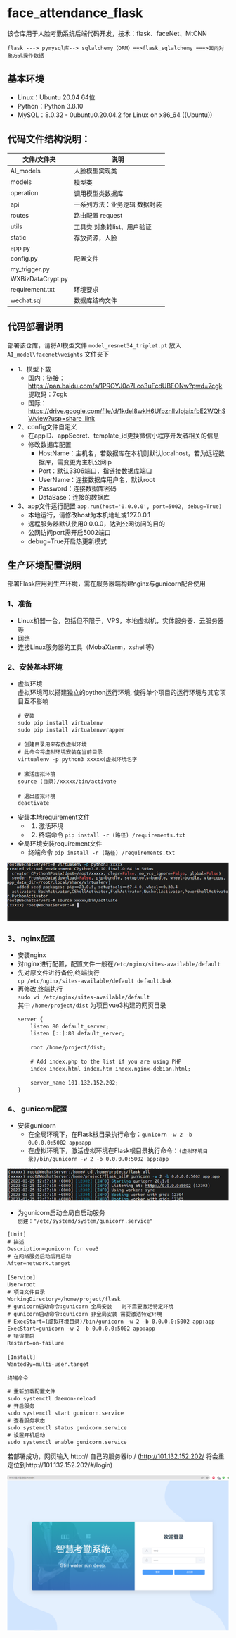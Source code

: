 # face_attendance_flask

该仓库用于人脸考勤系统后端代码开发，技术：flask、faceNet、MtCNN

```                                                            mysql=====>sql
flask ---> pymysql库--> sqlalchemy（ORM）==>flask_sqlalchemy ===>面向对象方式操作数据
```
## 基本环境
- Linux：Ubuntu 20.04 64位
- Python：Python 3.8.10
- MySQL：8.0.32 - 0ubuntu0.20.04.2 for Linux on x86_64 ((Ubuntu))
## 代码文件结构说明：
| 文件/文件夹            | 说明               |
|-------------------|------------------|
| AI_models         | 人脸模型实现类          |
| models            | 模型类              |
| operation         | 调用模型类数据库         |
| api               | 一系列方法：业务逻辑 数据封装  |
| routes            | 路由配置 request     |
| utils             | 工具类 对象转list、用户验证 |
| static            | 存放资源，人脸          |
| app.py            |                  |
| config.py         | 配置文件             |
| my_trigger.py     |                  |
| WXBizDataCrypt.py |                  |
| requirement.txt   | 环境要求             |
| wechat.sql        | 数据库结构文件          |
## 代码部署说明

部署该仓库，请将AI模型文件 `model_resnet34_triplet.pt` 放入 `AI_model\facenet\weights` 文件夹下

- 1、模型下载
    - 国内：链接：https://pan.baidu.com/s/1PROYJ0o7Lco3uFcdUBEONw?pwd=7cgk 提取码：7cgk
    - 国际：https://drive.google.com/file/d/1kdeI8wkH6UfpznlIvIpjaixfbE2WQhSV/view?usp=share_link
- 2、config文件自定义
    - 在appID、appSecret、template_id更换微信小程序开发者相关的信息
    - 修改数据库配置
        - HostName：主机名，若数据库在本机则默认localhost，若为远程数据库，需变更为主机公网ip
        - Port：默认3306端口，指链接数据库端口
        - UserName：连接数据库用户名，默认root
        - Password：连接数据库密码
        - DataBase：连接的数据库
- 3、app文件运行配置 `app.run(host='0.0.0.0', port=5002, debug=True)`
  - 本地运行，请修改host为本机地址或127.0.0.1
  - 远程服务器默认使用0.0.0.0，达到公网访问的目的
  - 公网访问port需开启5002端口
  - debug=True开启热更新模式
## 生产环境配置说明
部署Flask应用到生产环境，需在服务器端构建nginx与gunicorn配合使用
### 1、准备
- Linux机器一台，包括但不限于，VPS，本地虚拟机，实体服务器、云服务器等
- 网络
- 连接Linux服务器的工具（MobaXterm，xshell等）
### 2、安装基本环境
- 虚拟环境  
虚拟环境可以搭建独立的python运行环境, 使得单个项目的运行环境与其它项目互不影响
  ```angular2html
  # 安装
  sudo pip install virtualenv
  sudo pip install virtualenvwrapper
    
  # 创建目录用来存放虚拟环境
  # 此命令将虚拟环境安装在当前目录
  virtualenv -p python3 xxxxx(虚拟环境名字  
    
  # 激活虚拟环境
  source (目录)/xxxxx/bin/activate
    
  # 退出虚拟环境
  deactivate
  ```
- 安装本地requirement文件
  - 1. 激活环境
  - 2. 终端命令 `pip install -r (路径) /requirements.txt`
- 全局环境安装requirement文件
  - 终端命令 `pip install -r (路径) /requirements.txt`

![Image](https://github.com/Alxye/face_attendance_flask/raw/main/static/env-setup.png)
### 3、 nginx配置
- 安装nginx
- 对nginx进行配置，配置文件一般在`/etc/nginx/sites-available/default`
- 先对原文件进行备份,终端执行  
`cp /etc/nginx/sites-available/default default.bak`<br/>
- 再修改,终端执行  
`sudo vi /etc/nginx/sites-available/default`<br/>
其中 `/home/project/dist` 为项目vue3构建的网页目录
  ```angular2html
  server {
      listen 80 default_server;
      listen [::]:80 default_server;
    
      root /home/project/dist;
    
      # Add index.php to the list if you are using PHP
      index index.html index.htm index.nginx-debian.html;
    
      server_name 101.132.152.202;
  }    
  ```
### 4、 gunicorn配置
- 安装gunicorn
  - 在全局环境下，在Flask根目录执行命令：`gunicorn -w 2 -b 0.0.0.0:5002 app:app`
  - 在虚拟环境下，激活虚拟环境在Flask根目录执行命令：`(虚拟环境目录)/bin/gunicorn -w 2 -b 0.0.0.0:5002 app:app`


![Image](https://github.com/Alxye/face_attendance_flask/raw/main/static/gunicorn-exp.png)
- 为gunicorn启动全局自启动服务  
`创建："/etc/systemd/system/gunicorn.service"`
```
[Unit]
# 描述
Description=gunicorn for vue3
# 在网络服务启动后再启动
After=network.target

[Service]
User=root
# 项目文件目录
WorkingDirectory=/home/project/flask
# gunicorn启动命令:gunicorn 全局安装   则不需要激活特定环境
# gunicorn启动命令:gunicorn 非全局安装 需要激活特定环境 
# ExecStart=(虚拟环境目录)/bin/gunicorn -w 2 -b 0.0.0.0:5002 app:app
ExecStart=gunicorn -w 2 -b 0.0.0.0:5002 app:app
# 错误重启
Restart=on-failure

[Install]
WantedBy=multi-user.target
```
`终端命令`
```
# 重新加载配置文件
sudo systemctl daemon-reload
# 开启服务
sudo systemctl start gunicorn.service
# 查看服务状态
sudo systemctl status gunicorn.service
# 设置开机启动
sudo systemctl enable gunicorn.service
```
若部署成功，网页输入 http:// 自己的服务器ip /  (http://101.132.152.202/ 将会重定位到http://101.132.152.202/#/login)

![Image](https://github.com/Alxye/face_attendance_flask/raw/main/static/success.png)